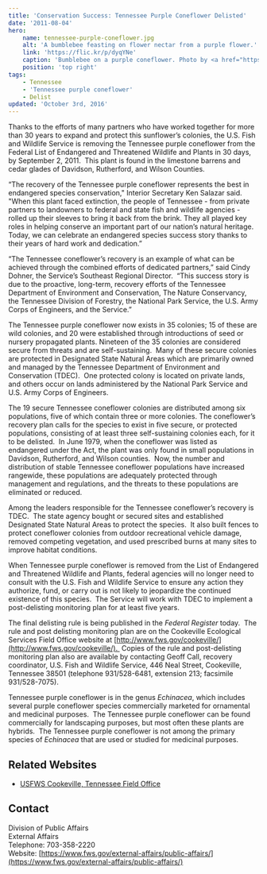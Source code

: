 ```yaml
---
title: 'Conservation Success: Tennessee Purple Coneflower Delisted'
date: '2011-08-04'
hero:
    name: tennessee-purple-coneflower.jpg
    alt: 'A bumblebee feasting on flower nectar from a purple flower.'
    link: 'https://flic.kr/p/dyqYNe'
    caption: 'Bumblebee on a purple coneflower. Photo by <a href="https://www.flickr.com/photos/brent_nashville/">Brent Moore</a>, <a href="https://creativecommons.org/licenses/by-nc/2.0/legalcode">CC BY-NC 2.0</a>'
    position: 'top right'
tags:
    - Tennessee
    - 'Tennessee purple coneflower'
    - Delist
updated: 'October 3rd, 2016'
---
```


Thanks to the efforts of many partners who have worked together for more than 30 years to expand and protect this sunflower’s colonies, the U.S. Fish and Wildlife Service is removing the Tennessee purple coneflower from the Federal List of Endangered and Threatened Wildlife and Plants in 30 days, by September 2, 2011.  This plant is found in the limestone barrens and cedar glades of Davidson, Rutherford, and Wilson Counties. 

“The recovery of the Tennessee purple coneflower represents the best in endangered species conservation," Interior Secretary Ken Salazar said. "When this plant faced extinction, the people of Tennessee - from private partners to landowners to federal and state fish and wildlife agencies - rolled up their sleeves to bring it back from the brink. They all played key roles in helping conserve an important part of our nation’s natural heritage. Today, we can celebrate an endangered species success story thanks to their years of hard work and dedication.”

“The Tennessee coneflower’s recovery is an example of what can be achieved through the combined efforts of dedicated partners,” said Cindy Dohner, the Service’s Southeast Regional Director.  “This success story is due to the proactive, long-term, recovery efforts of the Tennessee Department of Environment and Conservation, The Nature Conservancy, the Tennessee Division of Forestry, the National Park Service, the U.S. Army Corps of Engineers, and the Service.”

The Tennessee purple coneflower now exists in 35 colonies; 15 of these are wild colonies, and 20 were established through introductions of seed or nursery propagated plants. Nineteen of the 35 colonies are considered secure from threats and are self-sustaining.  Many of these secure colonies are protected in Designated State Natural Areas which are primarily owned and managed by the Tennessee Department of Environment and Conservation (TDEC).  One protected colony is located on private lands, and others occur on lands administered by the National Park Service and U.S. Army Corps of Engineers. 

The 19 secure Tennessee coneflower colonies are distributed among six populations, five of which contain three or more colonies. The coneflower’s recovery plan calls for the species to exist in five secure, or protected populations, consisting of at least three self-sustaining colonies each, for it to be delisted.  In June 1979, when the coneflower was listed as endangered under the Act, the plant was only found in small populations in Davidson, Rutherford, and Wilson counties.  Now, the number and distribution of stable Tennessee coneflower populations have increased rangewide, these populations are adequately protected through management and regulations, and the threats to these populations are eliminated or reduced.   

Among the leaders responsible for the Tennessee coneflower’s recovery is TDEC.  The state agency bought or secured sites and established Designated State Natural Areas to protect the species.  It also built fences to protect coneflower colonies from outdoor recreational vehicle damage, removed competing vegetation, and used prescribed burns at many sites to improve habitat conditions.

When Tennessee purple coneflower is removed from the List of Endangered and Threatened Wildlife and Plants, federal agencies will no longer need to consult with the U.S. Fish and Wildlife Service to ensure any action they authorize, fund, or carry out is not likely to jeopardize the continued existence of this species.  The Service will work with TDEC to implement a post-delisting monitoring plan for at least five years. 

The final delisting rule is being published in the _Federal Register_ today.  The rule and post delisting monitoring plan are on the Cookeville Ecological Services Field Office website at [http://www.fws.gov/cookeville/](http://www.fws.gov/cookeville/).  Copies of the rule and post-delisting monitoring plan also are available by contacting Geoff Call, recovery coordinator, U.S. Fish and Wildlife Service, 446 Neal Street, Cookeville, Tennessee 38501 (telephone 931/528-6481, extension 213; facsimile 931/528-7075). 

Tennessee purple coneflower is in the genus _Echinacea_, which includes several purple coneflower species commercially marketed for ornamental and medicinal purposes.  The Tennessee purple coneflower can be found commercially for landscaping purposes, but most often these plants are hybrids.  The Tennessee purple coneflower is not among the primary species of _Echinacea_ that are used or studied for medicinal purposes.

## Related Websites

 - [USFWS Cookeville, Tennessee Field Office](http://www.fws.gov/cookeville/)

## Contact

Division of Public Affairs  
External Affairs  
Telephone: 703-358-2220  
Website: [https://www.fws.gov/external-affairs/public-affairs/](https://www.fws.gov/external-affairs/public-affairs/)
